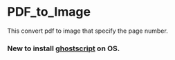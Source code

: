 # PDF_to_Image

This convert pdf to image that specify the page number.

### New to install [ghostscript](https://www.ghostscript.com/) on OS. 